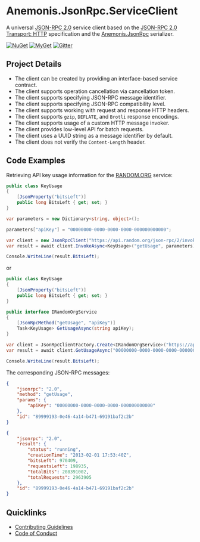 # Anemonis.JsonRpc.ServiceClient

A universal [JSON-RPC 2.0](http://www.jsonrpc.org/specification) service client based on the [JSON-RPC 2.0 Transport: HTTP](https://www.simple-is-better.org/json-rpc/transport_http.html) specification and the [Anemonis.JsonRpc](https://github.com/alexanderkozlenko/json-rpc)
 serializer.

[![NuGet](https://img.shields.io/nuget/vpre/Anemonis.JsonRpc.ServiceClient.svg?style=flat-square)](https://www.nuget.org/packages/Anemonis.JsonRpc.ServiceClient)
[![MyGet](https://img.shields.io/myget/alexanderkozlenko/vpre/Anemonis.JsonRpc.ServiceClient.svg?label=myget&style=flat-square)](https://www.myget.org/feed/alexanderkozlenko/package/nuget/Anemonis.JsonRpc.ServiceClient)
[![Gitter](https://img.shields.io/gitter/room/nwjs/nw.js.svg?style=flat-square)](https://gitter.im/anemonis/json-rpc-client)

## Project Details

- The client can be created by providing an interface-based service contract.
- The client supports operation cancellation via cancellation token.
- The client supports specifying JSON-RPC message identifier.
- The client supports specifying JSON-RPC compatibility level.
- The client supports working with request and response HTTP headers.
- The client supports `gzip`, `DEFLATE`, and `Brotli` response encodings.
- The client supports usage of a custom HTTP message invoker.
- The client provides low-level API for batch requests.
- The client uses a UUID string as a message identifier by default.
- The client does not verify the `Content-Length` header.

## Code Examples


Retrieving API key usage information for the [RANDOM.ORG](https://api.random.org/json-rpc/2) service:
```cs
public class KeyUsage
{
    [JsonProperty("bitsLeft")]
    public long BitsLeft { get; set; }
}
```
```cs
var parameters = new Dictionary<string, object>();

parameters["apiKey"] = "00000000-0000-0000-0000-000000000000";

var client = new JsonRpcClient("https://api.random.org/json-rpc/2/invoke");
var result = await client.InvokeAsync<KeyUsage>("getUsage", parameters);

Console.WriteLine(result.BitsLeft);
```
or
```cs
public class KeyUsage
{
    [JsonProperty("bitsLeft")]
    public long BitsLeft { get; set; }
}

public interface IRandomOrgService
{
    [JsonRpcMethod("getUsage", "apiKey")]
    Task<KeyUsage> GetUsageAsync(string apiKey);
}
```
```cs
var client = JsonRpcClientFactory.Create<IRandomOrgService>("https://api.random.org/json-rpc/2/invoke");
var result = await client.GetUsageAsync("00000000-0000-0000-0000-000000000000");

Console.WriteLine(result.BitsLeft);
```
The corresponding JSON-RPC messages:
```json
{
    "jsonrpc": "2.0",
    "method": "getUsage",
    "params": {
        "apiKey": "00000000-0000-0000-0000-000000000000"
    },
    "id": "89999193-0e46-4a14-b471-69191baf2c2b"
}
```
```json
{
    "jsonrpc": "2.0",
    "result": {
        "status": "running",
        "creationTime": "2013-02-01 17:53:40Z",
        "bitsLeft": 970409,
        "requestsLeft": 198935,
        "totalBits": 208391002,
        "totalRequests": 2963905
    },
    "id": "89999193-0e46-4a14-b471-69191baf2c2b"
}
```

## Quicklinks

- [Contributing Guidelines](./CONTRIBUTING.md)
- [Code of Conduct](./CODE_OF_CONDUCT.md)